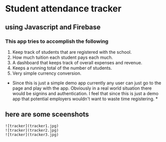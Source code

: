 # Student attendance tracker # 

## using Javascript and Firebase ## 

### This app tries to accomplish the following ### 

1. Keep track of students that are registered with the school. 
2. How much tuition each student pays each much. 
3. A dashboard that keeps track of overall expenses and revenue. 
4. Keeps a running total of the number of students. 
5. Very simple currency conversion. 

* Since this is just a simple demo app currently any user can just go to the page and play with the app. Obviously in a real world situation there would be signins and authentication. I feel that since this is just a demo app that potential employers wouldn't want to waste time registering. * 

## here are some sceenshots ## 

	![tracker](tracker1.jpg)
    ![tracker](tracker2.jpg)
    ![tracker](tracker3.jpg)